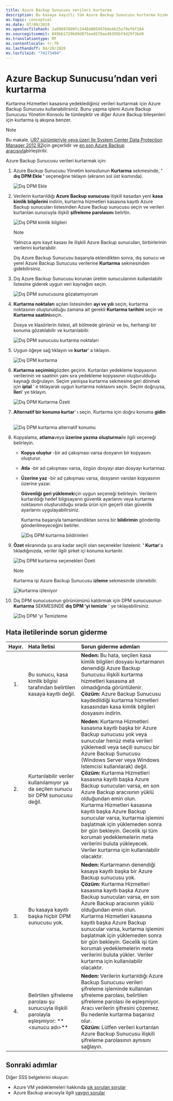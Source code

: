 ```yaml
---
title: Azure Backup Sunucusu verileri kurtarma
description: Bu kasaya kayıtlı tüm Azure Backup Sunucusu kurtarma hizmetleri kasasına koruduğunuz verileri kurtarın.
ms.topic: conceptual
ms.date: 07/09/2019
ms.openlocfilehash: 2a89697899fc244848854978de4b25e79ef6f184
ms.sourcegitcommit: 849bb1729b89d075eed579aa36395bf4d29f3bd9
ms.translationtype: MT
ms.contentlocale: tr-TR
ms.lasthandoff: 04/28/2020
ms.locfileid: "74173494"
---
```

# <a name="recover-data-from-azure-backup-server"></a>Azure Backup Sunucusu’ndan veri kurtarma

Kurtarma Hizmetleri kasasına yedeklediğiniz verileri kurtarmak için Azure Backup Sunucusu kullanabilirsiniz. Bunu yapma işlemi Azure Backup Sunucusu Yönetim Konsolu ile tümleşiktir ve diğer Azure Backup bileşenleri için kurtarma iş akışına benzer.

> [!NOTE]
> Bu makale, [UR7 sürümleriyle veya üzeri Ile System Center Data Protection Manager 2012 R2](https://support.microsoft.com/kb/3065246)için geçerlidir ve [en son Azure Backup aracısıyla](https://aka.ms/azurebackup_agent)birleştirilir.
>
>

Azure Backup Sunucusu verileri kurtarmak için:

1. Azure Backup Sunucusu Yönetim konsolunun **Kurtarma** sekmesinde, **' dış DPM Ekle '** seçeneğine tıklayın (ekranın sol üst kısmında).

    ![Dış DPM Ekle](./media/backup-azure-alternate-dpm-server/add-external-dpm.png)
2. Verilerin kurtarıldığı **Azure Backup sunucusu** ilişkili kasadan yeni **kasa kimlik bilgilerini** indirin, kurtarma hizmetleri kasasına kayıtlı Azure Backup sunucuları listesinden Azure Backup sunucusu seçin ve verileri kurtarılan sunucuyla ilişkili **şifreleme parolasını** belirtin.

    ![Dış DPM kimlik bilgileri](./media/backup-azure-alternate-dpm-server/external-dpm-credentials.png)

   > [!NOTE]
   > Yalnızca aynı kayıt kasası ile ilişkili Azure Backup sunucuları, birbirlerinin verilerini kurtarabilir.
   >
   >

    Dış Azure Backup Sunucusu başarıyla eklendikten sonra, dış sunucu ve yerel Azure Backup Sunucusu verilerine **Kurtarma** sekmesinden gidebilirsiniz.
3. Dış Azure Backup Sunucusu korunan üretim sunucularının kullanılabilir listesine giderek uygun veri kaynağını seçin.

    ![Dış DPM sunucusuna gözatamıyorum](./media/backup-azure-alternate-dpm-server/browse-external-dpm.png)
4. **Kurtarma noktaları** açılan listesinden **ayı ve yılı** seçin, kurtarma noktasının oluşturulduğu zamana ait gerekli **Kurtarma tarihini** seçin ve **Kurtarma saatini**seçin.

    Dosya ve klasörlerin listesi, alt bölmede görünür ve bu, herhangi bir konuma gözatılabilir ve kurtarılabilir.

    ![Dış DPM sunucusu kurtarma noktaları](./media/backup-azure-alternate-dpm-server/external-dpm-recoverypoint.png)
5. Uygun öğeye sağ tıklayın ve **kurtar**' a tıklayın.

    ![Dış DPM kurtarma](./media/backup-azure-alternate-dpm-server/recover.png)
6. **Kurtarma seçimini**gözden geçirin. Kurtarılan yedekleme kopyasının verilerinin ve saatinin yanı sıra yedekleme kopyasının oluşturulduğu kaynağı doğrulayın. Seçim yanlışsa kurtarma sekmesine geri dönmek için **iptal** ' e tıklayarak uygun kurtarma noktasını seçin. Seçim doğruysa, **İleri**' ye tıklayın.

    ![Dış DPM Kurtarma Özeti](./media/backup-azure-alternate-dpm-server/external-dpm-recovery-summary.png)
7. **Alternatif bir konuma kurtar**' ı seçin. Kurtarma için doğru konuma **gidin** .

    ![Dış DPM kurtarma alternatif konumu](./media/backup-azure-alternate-dpm-server/external-dpm-recovery-alternate-location.png)
8. Kopyalama, **atlama**veya **üzerine yazma** **oluşturma**ile ilgili seçeneği belirleyin.

   * **Kopya oluştur** -bir ad çakışması varsa dosyanın bir kopyasını oluşturur.
   * **Atla** -bir ad çakışması varsa, özgün dosyayı atan dosyayı kurtarmaz.
   * **Üzerine yaz** -bir ad çakışması varsa, dosyanın varolan kopyasının üzerine yazar.

     **Güvenliği geri yüklemek**için uygun seçeneği belirleyin. Verilerin kurtarıldığı hedef bilgisayarın güvenlik ayarlarını veya kurtarma noktasının oluşturulduğu sırada ürün için geçerli olan güvenlik ayarlarını uygulayabilirsiniz.

     Kurtarma başarıyla tamamlandıktan sonra bir **bildirimin** gönderilip gönderilmeyeceğini belirler.

     ![Dış DPM kurtarma bildirimleri](./media/backup-azure-alternate-dpm-server/external-dpm-recovery-notifications.png)
9. **Özet** ekranında şu ana kadar seçili olan seçenekler listelenir. **' Kurtar**'a tıkladığınızda, veriler ilgili şirket içi konuma kurtarılır.

    ![Dış DPM kurtarma seçenekleri Özeti](./media/backup-azure-alternate-dpm-server/external-dpm-recovery-options-summary.png)

   > [!NOTE]
   > Kurtarma işi Azure Backup Sunucusu **izleme** sekmesinde izlenebilir.
   >
   >

    ![Kurtarma izleniyor](./media/backup-azure-alternate-dpm-server/monitoring-recovery.png)
10. Dış DPM sunucusunun görünümünü kaldırmak için DPM sunucusunun **Kurtarma** SEKMESINDE **dış DPM 'yi temizle** ' ye tıklayabilirsiniz.

    ![Dış DPM 'yi Temizleme](./media/backup-azure-alternate-dpm-server/clear-external-dpm.png)

## <a name="troubleshooting-error-messages"></a>Hata iletilerinde sorun giderme

| Hayır. | Hata İletisi | Sorun giderme adımları |
|:---:|:--- |:--- |
| 1. |Bu sunucu, kasa kimlik bilgisi tarafından belirtilen kasaya kayıtlı değil. |**Neden:** Bu hata, seçilen kasa kimlik bilgileri dosyası kurtarmanın denendiği Azure Backup Sunucusu ilişkili kurtarma hizmetleri kasasına ait olmadığında görüntülenir. <br> **Çözüm:** Azure Backup Sunucusu kaydedildiği kurtarma hizmetleri kasasından kasa kimlik bilgileri dosyasını indirin. |
| 2. |Kurtarılabilir veriler kullanılamıyor ya da seçilen sunucu bir DPM sunucusu değil. |**Neden:** Kurtarma Hizmetleri kasasına kayıtlı başka bir Azure Backup sunucusu yok veya sunucular henüz meta verileri yüklemedi veya seçili sunucu bir Azure Backup Sunucusu (Windows Server veya Windows Istemcisi kullanılarak) değil. <br> **Çözüm:** Kurtarma Hizmetleri kasasına kayıtlı başka Azure Backup sunucuları varsa, en son Azure Backup aracısının yüklü olduğundan emin olun. <br>Kurtarma Hizmetleri kasasına kayıtlı başka Azure Backup sunucular varsa, kurtarma işlemini başlatmak için yüklemeden sonra bir gün bekleyin. Gecelik işi tüm korumalı yedeklemelerin meta verilerini buluta yükleyecek. Veriler kurtarma için kullanılabilir olacaktır. |
| 3. |Bu kasaya kayıtlı başka hiçbir DPM sunucusu yok. |**Neden:** Kurtarmanın denendiği kasaya kayıtlı başka bir Azure Backup sunucusu yok.<br>**Çözüm:** Kurtarma Hizmetleri kasasına kayıtlı başka Azure Backup sunucuları varsa, en son Azure Backup aracısının yüklü olduğundan emin olun.<br>Kurtarma Hizmetleri kasasına kayıtlı başka Azure Backup sunucular varsa, kurtarma işlemini başlatmak için yüklemeden sonra bir gün bekleyin. Gecelik işi tüm korumalı yedeklemelerin meta verilerini buluta yükler. Veriler kurtarma için kullanılabilir olacaktır. |
| 4. |Belirtilen şifreleme parolası şu sunucuyla ilişkili parolayla eşleşmiyor: ** \<sunucu adı>** |**Neden:** Verilerin kurtarıldığı Azure Backup Sunucusu verileri şifreleme işleminde kullanılan şifreleme parolası, belirtilen şifreleme parolası ile eşleşmiyor. Aracı verilerin şifresini çözemez. Bu nedenle kurtarma başarısız olur.<br>**Çözüm:** Lütfen verileri kurtarılan Azure Backup Sunucusu ilişkili şifreleme parolasının aynısını sağlayın. |

## <a name="next-steps"></a>Sonraki adımlar

Diğer SSS belgelerini okuyun:

* Azure VM yedeklemeleri hakkında [sık sorulan sorular](backup-azure-vm-backup-faq.md)
* Azure Backup aracısıyla ilgili [yaygın sorular](backup-azure-file-folder-backup-faq.md)
